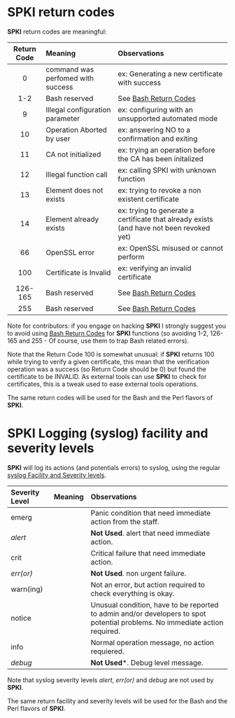 [Bash Return Codes]: http://tldp.org/LDP/abs/html/exitcodes.html
[syslog Facility and Severity levels]: http://en.wikipedia.org/wiki/Syslog

# SPKI return codes

**SPKI** return codes are meaningful:

Return Code | Meaning                           | Observations
:----------:| :-------------------------------- | :-----
0           | command was perfomed with success | ex: Generating a new certificate with success
1-2         | Bash reserved                     | See [Bash Return Codes] 
9           | Illegal configuration parameter   | ex: configuring with an unsupported automated mode
10          | Operation Aborted by user         | ex: answering NO to a confirmation and exiting
11          | CA not initialized                | ex: trying an operation before the CA has been initalized
12          | Illegal function call             | ex: calling SPKI with unknown function
13          | Element does not exists           | ex: trying to revoke a non existent certificate
14          | Element already exists            | ex: trying to generate a certificate that already exists (and have not been revoked yet)
66          | OpenSSL error                     | ex: OpenSSL misused or cannot perform
100         | Certificate is Invalid            | ex: verifying an invalid certificate
126-165     | Bash reserved                     | See [Bash Return Codes]
255         | Bash reserved                     | See [Bash Return Codes]

Note for contributors: if you engage on hacking **SPKI** I strongly suggest you to avoid using [Bash Return Codes] for **SPKI** functions (so avoiding 1-2, 126-165 and 255 - Of course, use them to trap Bash related errors).

Note that the Return Code 100 is somewhat unusual: if **SPKI** returns 100 while trying to verify a given certificate, this mean that the verification operation was a success (so Return Code should be 0) but found the certificate to be INVALID. As external tools can use **SPKI** to check for certificates, this is a tweak used to ease external tools operations.

The same return codes will be used for the Bash and the Perl flavors of **SPKI**.

# SPKI Logging (syslog) facility and severity levels

**SPKI** will log its actions (and potentials errors) to syslog, using the regular [syslog Facility and Severity levels].

Severity Level | Meaning | Observations
:------------- | :------ | :------------ 
emerg          | | Panic condition that need immediate action from the staff.
*alert*          | | **Not Used**. alert that need immediate action.
crit           | | Critical failure that need immediate action.
*err(or)*        | | **Not Used**. non urgent failure.
warn(ing)      | | Not an error, but action required to check everything is okay.
notice         | | Unusual condition, have to be reported to admin and/or developers to spot potential problems. No immediate action required.
info           | | Normal operation message, no action requiered.
*debug*          | | **Not Used***. Debug level message.

Note that syslog severity levels *alert*, *err(or)* and *debug* are not used by **SPKI**.

The same return facility and severity levels will be used for the Bash and the Perl flavors of **SPKI**.
